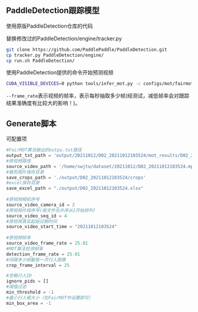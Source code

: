 ## PaddleDetection跟踪模型
使用原版PaddleDetection仓库的代码

替换修改过的PaddleDetection/engine/tracker.py
```bash
git clone https://github.com/PaddlePaddle/PaddleDetection.git
cp tracker.py PaddleDetection/engine/
cp run.sh PaddleDetection/
```
使用PaddleDetection提供的命令开始预测视频
```bash
CUDA_VISIBLE_DEVICES=0 python tools/infer_mot.py -c configs/mot/fairmot/fairmot_dla34_30e_1088x608.yml -o weights=https://paddledet.bj.bcebos.com/models/mot/fairmot_dla34_30e_1088x608.pdparams --video_file={your video name}.mp4 --frame_rate=25 --save_videos
```
```--frame_rate```表示视频的帧率，表示每秒抽取多少帧(经测试，减低帧率会对跟踪结果准确度有比较大的影响！)。
## Generate脚本
可配置项
```python
#FairMOT算法输出的outpu.txt路径
output_txt_path = 'output/20211012/D02_20211012103524/mot_results/D02_20211012103524.txt' 
#原视频路径
source_video_path = '/home/swjtu/dataset/20211012/D02_20211012103524.mp4' 
#裁剪图片保存目录
save_crops_path = './output/D02_20211012103524/crops'   
#excel保存目录                                           
save_excel_path = "./output/D02_20211012103524.xlsx" 
     
#原视频相机序号
source_video_camera_id = 2                                                        
#原视频片段序号(按文件名升序从1开始排列)
source_video_seq_id = 4                                                        
#原视频真实起始日期时间
source_video_start_time = "20211012103524"   
                                      
#原视频帧率
source_video_frame_rate = 25.01     
#MOT算法检测帧率                                               
detection_frame_rate = 25.01        
#间隔多少帧截取一次行人图像                                               
crop_frame_interval = 25    

#忽略行人ID                                                       
ignore_pids = []
#阈值过滤
min_threshold = -1                                                                    
#最小行人框大小（在FairMOT中设置即可）
min_box_area = -1                                 
```